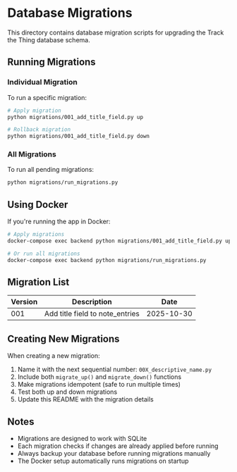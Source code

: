 # Database Migrations

This directory contains database migration scripts for upgrading the Track the Thing database schema.

## Running Migrations

### Individual Migration

To run a specific migration:

```bash
# Apply migration
python migrations/001_add_title_field.py up

# Rollback migration
python migrations/001_add_title_field.py down
```

### All Migrations

To run all pending migrations:

```bash
python migrations/run_migrations.py
```

## Using Docker

If you're running the app in Docker:

```bash
# Apply migrations
docker-compose exec backend python migrations/001_add_title_field.py up

# Or run all migrations
docker-compose exec backend python migrations/run_migrations.py
```

## Migration List

| Version | Description | Date |
|---------|-------------|------|
| 001 | Add title field to note_entries | 2025-10-30 |

## Creating New Migrations

When creating a new migration:

1. Name it with the next sequential number: `00X_descriptive_name.py`
2. Include both `migrate_up()` and `migrate_down()` functions
3. Make migrations idempotent (safe to run multiple times)
4. Test both up and down migrations
5. Update this README with the migration details

## Notes

- Migrations are designed to work with SQLite
- Each migration checks if changes are already applied before running
- Always backup your database before running migrations manually
- The Docker setup automatically runs migrations on startup

